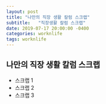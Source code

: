 ```yaml
---
layout: post
title: "나만의 직장 생활 칼럼 스크랩"
subtitle:   "직장생활 칼럼 스크랩"
date: 2019-07-17 20:00:00 -0400
categories: worknlife
tags: worknlife
---
```


## 나만의 직장 생활 칼럼 스크랩
- 스크랩 1
- 스크랩 2
- 스크랩 3